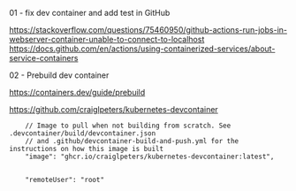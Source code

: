 01 - fix dev container and add test in GitHub

https://stackoverflow.com/questions/75460950/github-actions-run-jobs-in-webserver-container-unable-to-connect-to-localhost
https://docs.github.com/en/actions/using-containerized-services/about-service-containers

02 - Prebuild dev container

https://containers.dev/guide/prebuild

https://github.com/craiglpeters/kubernetes-devcontainer

```
    // Image to pull when not building from scratch. See .devcontainer/build/devcontainer.json 
    // and .github/devcontainer-build-and-push.yml for the instructions on how this image is built
    "image": "ghcr.io/craiglpeters/kubernetes-devcontainer:latest",
    
    
    "remoteUser": "root"
```